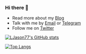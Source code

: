 ### Hi there 👋

- Read more about my [Blog](https://ljason.cn/)
- Talk with me by [Email](mailto:ljason@ljason.cn) or [Telegram](https://t.me/LJason)
- Follow me on [Twitter](https://twitter.com/LJason77)

[![LJason77's GitHub stats](https://github-readme-stats.vercel.app/api?username=LJason77&show_icons=true&count_private=true&include_all_commits=true)](https://github.com/anuraghazra/github-readme-stats)

[![Top Langs](https://github-readme-stats.vercel.app/api/top-langs/?username=LJason77&layout=compact&langs_count=20&hide=java,javascript,css,php&exclude_repo=Roguelike,LJason77.github.io)](https://github.com/anuraghazra/github-readme-stats)
